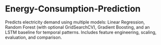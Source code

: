# Energy-Consumption-Prediction
Predicts electricity demand using multiple models: Linear Regression, Random Forest (with optional GridSearchCV), Gradient Boosting, and an LSTM baseline for temporal patterns. Includes feature engineering, scaling, evaluation, and comparison.
